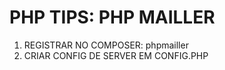 # PHP TIPS: PHP MAILLER

1. REGISTRAR NO COMPOSER: phpmailler
2. CRIAR CONFIG DE SERVER EM CONFIG.PHP